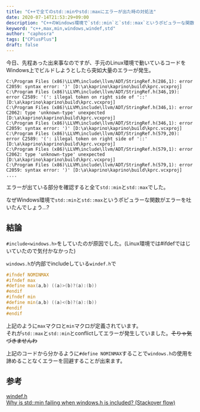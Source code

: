 ```yaml
---
title: "C++で全てのstd::minやstd::maxにエラーが出た時の対処法"
date: 2020-07-14T21:53:29+09:00
description: "C++のWindows環境で`std::min`と`std::max`というポピュラーな関数がエラーになる時の解決策です"
keyword: "c++,max,min,windows,windef,std"
author: "caphosra"
tags: ["CPlusPlus"]
draft: false
---
```


今日、先程あった出来事なのですが、手元のLinux環境で動いているコードをWindows上でビルドしようとしたら突如大量のエラーが発生。

```
C:\Program Files (x86)\LLVM\include\llvm/ADT/StringRef.h(286,1): error C2059: syntax error: ')' [D:\a\kaprino\kaprino\build\kprc.vcxproj]
C:\Program Files (x86)\LLVM\include\llvm/ADT/StringRef.h(346,19): error C2589: '(': illegal token on right side of '::' [D:\a\kaprino\kaprino\build\kprc.vcxproj]
C:\Program Files (x86)\LLVM\include\llvm/ADT/StringRef.h(346,1): error C2062: type 'unknown-type' unexpected [D:\a\kaprino\kaprino\build\kprc.vcxproj]
C:\Program Files (x86)\LLVM\include\llvm/ADT/StringRef.h(346,1): error C2059: syntax error: ')' [D:\a\kaprino\kaprino\build\kprc.vcxproj]
C:\Program Files (x86)\LLVM\include\llvm/ADT/StringRef.h(579,20): error C2589: '(': illegal token on right side of '::' [D:\a\kaprino\kaprino\build\kprc.vcxproj]
C:\Program Files (x86)\LLVM\include\llvm/ADT/StringRef.h(579,1): error C2062: type 'unknown-type' unexpected [D:\a\kaprino\kaprino\build\kprc.vcxproj]
C:\Program Files (x86)\LLVM\include\llvm/ADT/StringRef.h(579,1): error C2059: syntax error: ')' [D:\a\kaprino\kaprino\build\kprc.vcxproj]
....
```

エラーが出ている部分を確認すると全て`std::min`と`std::max`でした。

なぜWindows環境で`std::min`と`std::max`というポピュラーな関数がエラーを吐いたんでしょう...?

## 結論

`#include<windows.h>`をしていたのが原因でした。(Linux環境では#ifdefではじいていたので気付かなかった)

`windows.h`が内部でincludeしている`windef.h`で

``` C++
#ifndef NOMINMAX
#ifndef max
#define max(a,b) ((a)>(b)?(a):(b))
#endif
#ifndef min
#define min(a,b) ((a)<(b)?(a):(b))
#endif
#endif
```

上記のように`max`マクロと`min`マクロが定義されています。  
それが`std::max`と`std::min`とconflictしてエラーが発生していました。~~そりゃ気づきませんわ~~

上記のコードから分かるように`#define NOMINMAX`することで`windows.h`の使用を諦めることなくエラーを回避することが出来ます。

## 参考

[windef.h](https://www.rpi.edu/dept/cis/software/g77-mingw32/include/windef.h)  
[Why is std::min failing when windows.h is included? (Stackover flow)](https://stackoverflow.com/questions/5004858/why-is-stdmin-failing-when-windows-h-is-included)
